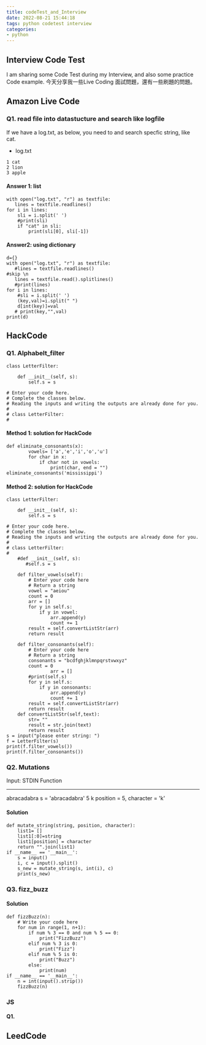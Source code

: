 ```yaml
---
title: codeTest_and_Interview
date: 2022-08-21 15:44:18
tags: python codetest interview
categories:
- python
---
```


## Interview Code Test
I am sharing some Code Test during my Interview, and also some practice Code example. 
今天分享我一些Live Coding 面試問題，還有一些刷題的問題。


## Amazon Live Code 
### Q1. read file into datastucture and search like logfile
If we have a log.txt, as below, you need to and search specfic string, like cat.

- log.txt
```
1 cat
2 lion
3 apple
```

#### Answer 1: list 
```
with open("log.txt", "r") as textfile:
   lines = textfile.readlines()
for i in lines:
    sli = i.split(' ')
    #print(sli)
    if "cat" in sli:
        print(sli[0], sli[-1])

```

#### Answer2: using dictionary 
```
d={}
with open("log.txt", "r") as textfile:
   #lines = textfile.readlines()
#skip \n
   lines = textfile.read().splitlines()
   #print(lines)   
for i in lines:
    #sli = i.split(' ')    
    (key,val)=i.split(" ")
    d[int(key)]=val
   # print(key,"",val)
print(d)
```


## HackCode
### Q1. Alphabelt_filter
```
class LetterFilter:

    def __init__(self, s):
        self.s = s      

# Enter your code here. 
# Complete the classes below.
# Reading the inputs and writing the outputs are already done for you.
#
# class LetterFilter:
#
```
#### Method 1: solution for HackCode
```
def eliminate_consonants(x):
        vowels= ['a','e','i','o','u']
        for char in x:
            if char not in vowels:
                print(char, end = "")
eliminate_consonants('mississippi')
```

#### Method 2: solution for HackCode
```
class LetterFilter:

    def __init__(self, s):
        self.s = s      

# Enter your code here. 
# Complete the classes below.
# Reading the inputs and writing the outputs are already done for you.
#
# class LetterFilter:
#
    #def __init__(self, s):
       #self.s = s
	
    def filter_vowels(self):                
        # Enter your code here
        # Return a string       
        vowel = "aeiou"
        count = 0
        arr = []
        for y in self.s:
            if y in vowel:
                arr.append(y)
                count += 1
        result = self.convertListStr(arr)
        return result
            
    def filter_consonants(self):
        # Enter your code here
        # Return a string
        consonants = "bcdfghjklmnpqrstvwxyz"
        count = 0
				arr = []
        #print(self.s)
        for y in self.s:
            if y in consonants:
                arr.append(y)
                count += 1
        result = self.convertListStr(arr)
        return result
    def convertListStr(self,text):        
        str= ""
        result = str.join(text)
        return result
s = input("please enter string: ")
f = LetterFilter(s)
print(f.filter_vowels())
print(f.filter_consonants())
```

### Q2. Mutations
Input: 
STDIN           Function
-----           --------
abracadabra     s = 'abracadabra'
5 k             position = 5, character = 'k'

#### Solution
```
def mutate_string(string, position, character):
    list1= []
    list1[:0]=string
    list1[position] = character  
    return "".join(list1)
if __name__ == '__main__':
    s = input()
    i, c = input().split()
    s_new = mutate_string(s, int(i), c)
    print(s_new)
```

### Q3. fizz_buzz
#### Solution
```
def fizzBuzz(n): 
    # Write your code here
    for num in range(1, n+1):
        if num % 3 == 0 and num % 5 == 0:
            print("FizzBuzz")
        elif num % 3 is 0:
            print("Fizz")
        elif num % 5 is 0:
            print("Buzz")
        else:
            print(num)  
if __name__ == '__main__':
    n = int(input().strip())
    fizzBuzz(n)
```

### JS 
#### Q1.

## LeedCode

